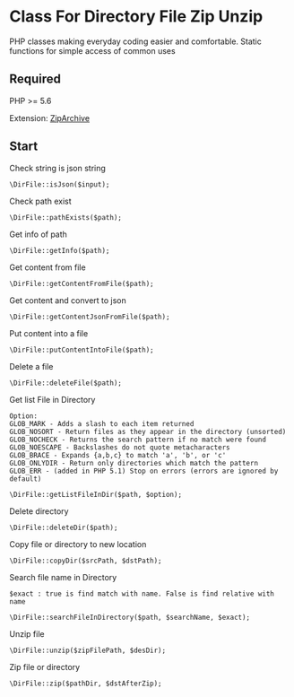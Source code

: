 # Class For Directory File Zip Unzip
PHP classes making everyday coding easier and comfortable. Static functions for simple access of common uses

## Required
PHP >= 5.6

Extension: [ZipArchive](https://www.php.net/manual/en/class.ziparchive.php)

## Start
Check string is json string
```
\DirFile::isJson($input);
```
Check path exist
```
\DirFile::pathExists($path);
```
Get info of path
```
\DirFile::getInfo($path);
```
Get content from file
```
\DirFile::getContentFromFile($path);
```
Get content and convert to json
```
\DirFile::getContentJsonFromFile($path);
```
Put content into a file
```
\DirFile::putContentIntoFile($path);
```
Delete a file
```
\DirFile::deleteFile($path);
```
Get list File in Directory
```
Option:
GLOB_MARK - Adds a slash to each item returned
GLOB_NOSORT - Return files as they appear in the directory (unsorted)
GLOB_NOCHECK - Returns the search pattern if no match were found
GLOB_NOESCAPE - Backslashes do not quote metacharacters
GLOB_BRACE - Expands {a,b,c} to match 'a', 'b', or 'c'
GLOB_ONLYDIR - Return only directories which match the pattern
GLOB_ERR - (added in PHP 5.1) Stop on errors (errors are ignored by default)

\DirFile::getListFileInDir($path, $option);
```
Delete directory
```
\DirFile::deleteDir($path);
```
Copy file or directory to new location
```
\DirFile::copyDir($srcPath, $dstPath);
```
Search file name in Directory
```
$exact : true is find match with name. False is find relative with name

\DirFile::searchFileInDirectory($path, $searchName, $exact);
```
Unzip file
```
\DirFile::unzip($zipFilePath, $desDir);
```
Zip file or directory
```
\DirFile::zip($pathDir, $dstAfterZip);
```
